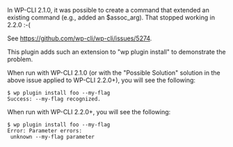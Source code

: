 In WP-CLI 2.1.0, it was possible to create a command that extended an existing command (e.g., added an $assoc_arg).  That stopped working in 2.2.0 :-(

See https://github.com/wp-cli/wp-cli/issues/5274.

This plugin adds such an extension to "wp plugin install" to demonstrate the problem.

When run with WP-CLI 2.1.0 (or with the "Possible Solution" solution in the above issue applied to WP-CLI 2.2.0+), you will see the following:

```
$ wp plugin install foo --my-flag
Success: --my-flag recognized.
```

When run with WP-CLI 2.2.0+, you will see the following:

```
$ wp plugin install foo --my-flag
Error: Parameter errors:
 unknown --my-flag parameter
```
